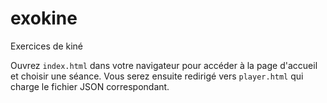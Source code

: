 # exokine

Exercices de kiné

Ouvrez `index.html` dans votre navigateur pour accéder à la page d'accueil et choisir une séance. Vous serez ensuite redirigé vers `player.html` qui charge le fichier JSON correspondant.
